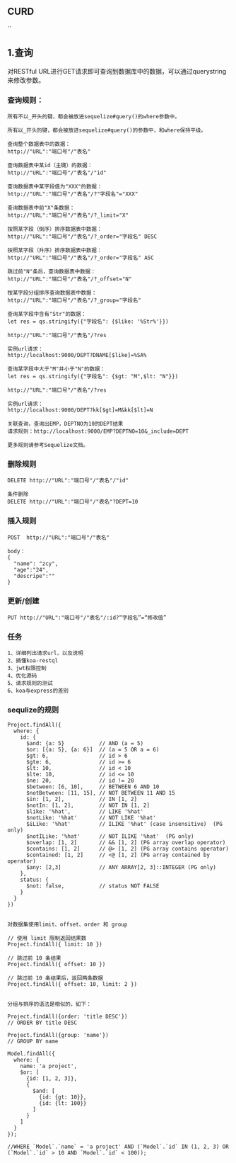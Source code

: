 ## CURD

``


## 1.查询

对RESTful URL进行GET请求即可查询到数据库中的数据，可以通过querystring来修改参数。

### 查询规则：
    
    所有不以_开头的键，都会被放进sequelize#query()的where参数中。
    
    所有以_开头的键，都会被放进sequelize#query()的参数中，和where保持平级。
    
    查询整个数据表中的数据：
    http://"URL":"端口号"/"表名"
    
    查询数据表中某id（主键）的数据：
    http://"URL":"端口号"/"表名"/"id"
    
    查询数据表中某字段值为"XXX"的数据：
    http://"URL":"端口号"/"表名"/?"字段名"="XXX"
    
    查询数据表中前"X"条数据：
    http://"URL":"端口号"/"表名"/?_limit="X"
    
    按照某字段（倒序）排序数据表中数据：
    http://"URL":"端口号"/"表名"/?_order="字段名" DESC
    
    按照某字段（升序）排序数据表中数据：
    http://"URL":"端口号"/"表名"/?_order="字段名" ASC
    
    跳过前"N"条后，查询数据表中数据：
    http://"URL":"端口号"/"表名"/?_offset="N"
    
    按某字段分组排序查询数据表中数据：
    http://"URL":"端口号"/"表名"/?_group="字段名"
    
    查询某字段中含有"Str"的数据：
    let res = qs.stringify({"字段名": {$like: '%Str%'}})
    
    http://"URL":"端口号"/"表名"/?res
    
    实例url请求：
    http://localhost:9000/DEPT?DNAME[$like]=%SA%
    
    查询某字段中大于"M"并小于"N"的数据：
    let res = qs.stringify({"字段名": {$gt: "M",$lt: "N"}})
    
    http://"URL":"端口号"/"表名"/?res
    
    实例url请求：
    http://localhost:9000/DEPT?kk[$gt]=M&kk[$lt]=N
    
    关联查询，查询出EMP，DEPTNO为10的DEPT结果
    请求规则：http://localhost:9000/EMP?DEPTNO=10&_include=DEPT
    
    更多规则请参考Sequelize文档。

### 删除规则

    DELETE http://"URL":"端口号"/"表名"/"id"
    
    条件删除
    DELETE http://"URL":"端口号"/"表名"?DEPT=10
    
### 插入规则
    
    POST  http://"URL":"端口号"/"表名"
    
    body：
    {
      "name": "zcy",
      "age":"24",
      "descripe":""
    }

### 更新/创建

    PUT http://"URL":"端口号"/"表名"/:id?“字段名”=“修改值”
    

### 任务
    
    1、详细列出请求url，以及说明
    2、搞懂koa-restql
    3、jwt权限控制
    4、优化源码
    5、请求规则的测试
    6、koa与express的差别

### sequlize的规则
```
Project.findAll({
  where: {
    id: {
      $and: {a: 5}           // AND (a = 5)
      $or: [{a: 5}, {a: 6}]  // (a = 5 OR a = 6)
      $gt: 6,                // id > 6
      $gte: 6,               // id >= 6
      $lt: 10,               // id < 10
      $lte: 10,              // id <= 10
      $ne: 20,               // id != 20
      $between: [6, 10],     // BETWEEN 6 AND 10
      $notBetween: [11, 15], // NOT BETWEEN 11 AND 15
      $in: [1, 2],           // IN [1, 2]
      $notIn: [1, 2],        // NOT IN [1, 2]
      $like: '%hat',         // LIKE '%hat'
      $notLike: '%hat'       // NOT LIKE '%hat'
      $iLike: '%hat'         // ILIKE '%hat' (case insensitive)  (PG only)
      $notILike: '%hat'      // NOT ILIKE '%hat'  (PG only)
      $overlap: [1, 2]       // && [1, 2] (PG array overlap operator)
      $contains: [1, 2]      // @> [1, 2] (PG array contains operator)
      $contained: [1, 2]     // <@ [1, 2] (PG array contained by operator)
      $any: [2,3]            // ANY ARRAY[2, 3]::INTEGER (PG only)
    },
    status: {
      $not: false,           // status NOT FALSE
    }
  }
})


对数据集使用limit、offset、order 和 group

// 使用 limit 限制返回结果数
Project.findAll({ limit: 10 })

// 跳过前 10 条结果
Project.findAll({ offset: 10 })

// 跳过前 10 条结果后，返回两条数据
Project.findAll({ offset: 10, limit: 2 })


分组与排序的语法是相似的，如下：

Project.findAll({order: 'title DESC'})
// ORDER BY title DESC

Project.findAll({group: 'name'})
// GROUP BY name

Model.findAll({
  where: {
    name: 'a project',
    $or: [
      {id: [1, 2, 3]},
      {
        $and: [
          {id: {gt: 10}},
          {id: {lt: 100}}
        ]
      }
    ]
  }
});

//WHERE `Model`.`name` = 'a project' AND (`Model`.`id` IN (1, 2, 3) OR (`Model`.`id` > 10 AND `Model`.`id` < 100));
```